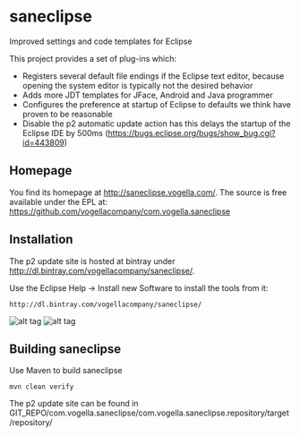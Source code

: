 saneclipse
==========

Improved settings and code templates for Eclipse

This project provides a set of plug-ins which:

* Registers several default file endings if the Eclipse text editor, because opening the system editor is typically not the desired behavior
* Adds more JDT templates for JFace, Android and Java programmer
* Configures the preference at startup of Eclipse to defaults we think have proven to be reasonable
* Disable the p2 automatic update action has this delays the startup of the Eclipse IDE by 500ms (https://bugs.eclipse.org/bugs/show_bug.cgi?id=443809)

Homepage
--------

You find its homepage at http://saneclipse.vogella.com/. The source is free available under the EPL at: https://github.com/vogellacompany/com.vogella.saneclipse 

Installation
-----------
The p2 update site is hosted at bintray under http://dl.bintray.com/vogellacompany/saneclipse/.

Use the Eclipse Help -> Install new Software to install the tools from it: 

    http://dl.bintray.com/vogellacompany/saneclipse/ 

![alt tag](https://raw.github.com/vogellacompany/com.vogella.saneclipse/master/com.vogella.saneclipse.repository/installsaneclipse10.png)
![alt tag](https://raw.github.com/vogellacompany/com.vogella.saneclipse/master/com.vogella.saneclipse.repository/installsaneclipse20.png)


Building saneclipse
-------------------

Use Maven to build saneclipse

    mvn clean verify

The p2 update site can be found in GIT_REPO/com.vogella.saneclipse/com.vogella.saneclipse.repository/target/repository/

